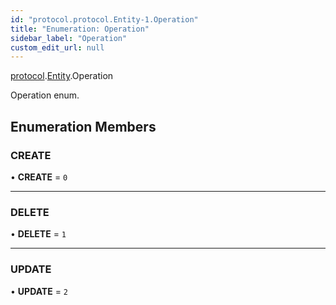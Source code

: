 ```yaml
---
id: "protocol.protocol.Entity-1.Operation"
title: "Enumeration: Operation"
sidebar_label: "Operation"
custom_edit_url: null
---
```


[protocol](../namespaces/protocol.protocol.md).[Entity](../namespaces/protocol.protocol.Entity-1.md).Operation

Operation enum.

## Enumeration Members

### CREATE

• **CREATE** = ``0``

___

### DELETE

• **DELETE** = ``1``

___

### UPDATE

• **UPDATE** = ``2``
